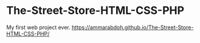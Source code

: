 # The-Street-Store-HTML-CSS-PHP
My first web project ever.
https://ammarabdoh.github.io/The-Street-Store-HTML-CSS-PHP/
